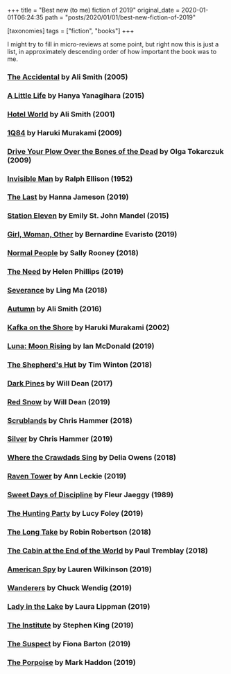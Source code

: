 +++
title = "Best new (to me) fiction of 2019"
original_date = 2020-01-01T06:24:35
path = "posts/2020/01/01/best-new-fiction-of-2019"

[taxonomies]
tags = ["fiction", "books"]
+++

I might try to fill in micro-reviews at some point, but right now this is just a list,
in approximately descending order of how important the book was to me.

<!-- more -->

### [The Accidental](https://books.google.com/books?vid=ISBN0141010398) by Ali Smith (2005)

### [A Little Life](https://books.google.com/books?vid=ISBN9781447294832) by Hanya Yanagihara (2015)

### [Hotel World](https://books.google.com/books?vid=ISBN9780140296792) by Ali Smith (2001)

### [1Q84](https://books.google.com/books?vid=ISBN0099549069) by Haruki Murakami (2009)

### [Drive Your Plow Over the Bones of the Dead](https://books.google.com/books?vid=ISBN0593086406) by Olga Tokarczuk (2009)

### [Invisible Man](https://books.google.com/books?vid=ISBN0241970563) by Ralph Ellison (1952)

### [The Last](https://books.google.com/books?vid=ISBN1501198823) by Hanna Jameson (2019)

### [Station Eleven](https://books.google.com/books?vid=ISBN9781447268970) by Emily St. John Mandel (2015)

### [Girl, Woman, Other](https://books.google.com/books?vid=ISBN0241364906) by Bernardine Evaristo (2019)

### [Normal People](https://books.google.com/books?vid=ISBN0571334652) by Sally Rooney (2018)

### [The Need](https://books.google.com/books?vid=ISBN1982113170) by Helen Phillips (2019)

### [Severance](https://books.google.com/books?vid=ISBN0374261598) by Ling Ma (2018)

### [Autumn](https://books.google.com/books?vid=ISBN9780241973318) by Ali Smith (2016)

### [Kafka on the Shore](https://books.google.com/books?vid=ISBN0099494094) by Haruki Murakami (2002)

### [Luna: Moon Rising](https://books.google.com/books?vid=ISBN0765391473) by Ian McDonald (2019)

### [The Shepherd's Hut](https://books.google.com/books?vid=ISBN1509863842) by Tim Winton (2018)

### [Dark Pines](https://books.google.com/books?vid=ISBN1786073854) by Will Dean (2017)

### [Red Snow](https://books.google.com/books?vid=ISBN1786076179) by Will Dean (2019)

### [Scrublands](https://books.google.com/books?vid=ISBN1472255143) by Chris Hammer (2018)

### [Silver](https://books.google.com/books?vid=ISBN1472255364) by Chris Hammer (2019)

### [Where the Crawdads Sing](https://books.google.com/books?vid=ISBN059308585X) by Delia Owens (2018)

### [Raven Tower](https://books.google.com/books?vid=ISBN0356507025) by Ann Leckie (2019)

### [Sweet Days of Discipline](https://books.google.com/books?vid=ISBN0811212351) by Fleur Jaeggy (1989)

### [The Hunting Party](https://books.google.com/books?vid=ISBN0008342407) by Lucy Foley (2019)

### [The Long Take](https://books.google.com/books?vid=ISBN9781509846887) by Robin Robertson (2018)

### [The Cabin at the End of the World](https://books.google.com/books?vid=ISBN9781785657825) by Paul Tremblay (2018)

### [American Spy](https://books.google.com/books?vid=ISBN0349700990) by Lauren Wilkinson (2019)

### [Wanderers](https://books.google.com/books?vid=ISBN1984820796) by Chuck Wendig (2019)

### [Lady in the Lake](https://books.google.com/books?vid=ISBN0062390015) by Laura Lippman (2019)

### [The Institute](https://books.google.com/books?vid=ISBN1529355400) by Stephen King (2019)

### [The Suspect](https://books.google.com/books?vid=ISBN1101990511) by Fiona Barton (2019)

### [The Porpoise](https://books.google.com/books?vid=ISBN0385544316) by Mark Haddon (2019)
